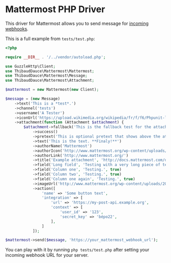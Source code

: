 # Mattermost PHP Driver

This driver for Mattermost allows you to send message for [incoming webhooks](https://docs.mattermost.com/developer/webhooks-incoming.html).

This is a full example from `tests/test.php`:

```php
<?php

require __DIR__ . '/../vendor/autoload.php';

use GuzzleHttp\Client;
use ThibaudDauce\Mattermost\Mattermost;
use ThibaudDauce\Mattermost\Message;
use ThibaudDauce\Mattermost\Attachment;

$mattermost = new Mattermost(new Client);

$message = (new Message)
    ->text('This is a *test*.')
    ->channel('tests')
    ->username('A Tester')
    ->iconUrl('https://upload.wikimedia.org/wikipedia/fr/f/f6/Phpunit-logo.gif')
    ->attachment(function (Attachment $attachment) {
        $attachment->fallback('This is the fallback test for the attachment.')
            ->success()
            ->pretext('This is optional pretext that shows above the attachment.')
            ->text('This is the text. **Finaly!**')
            ->authorName('Mattermost')
            ->authorIcon('http://www.mattermost.org/wp-content/uploads/2016/04/icon_WS.png')
            ->authorLink('http://www.mattermost.org/')
            ->title('Example attachment', 'http://docs.mattermost.com/developer/message-attachments.html')
            ->field('Long field', 'Testing with a very long piece of text that will take up the whole width of the table. And then some more text to make it extra long.', false)
            ->field('Column one', 'Testing.', true)
            ->field('Column two', 'Testing.', true)
            ->field('Column one again', 'Testing.', true)
            ->imageUrl('http://www.mattermost.org/wp-content/uploads/2016/03/logoHorizontal_WS.png')
            ->action([
                'name' => 'Some button text',
                'integration' => [
                    'url' => 'https://my-post-api.example.org',
                    'context' => [
                        'user_id' => '123',
                        'secret_key' => 'bépo22',
                    ],
                ]
            ]);

$mattermost->send($message, 'https://your_mattermost_webhook_url');
```

You can play with it by running `php tests/test.php` after setting your incoming webhook URL for your server.

